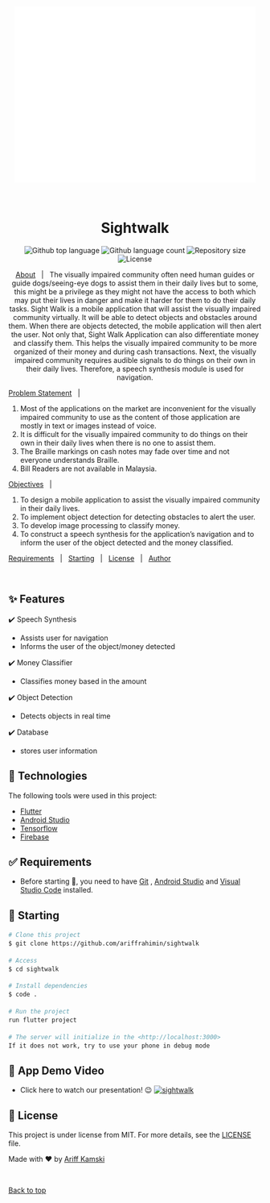 <div align="center" id="top"> 
  <img src="images/hello.gif" alt="Sightwalk" />

&#xa0;

  <!-- <a href="https://sightwalk.netlify.app">Demo</a> -->
</div>

<h1 align="center">Sightwalk</h1>

<p align="center">
  <img alt="Github top language" src="https://img.shields.io/github/languages/top/ariffrahimin/sightwalk?color=56BEB8">

  <img alt="Github language count" src="https://img.shields.io/github/languages/count/ariffrahimin/sightwalk?color=56BEB8">

  <img alt="Repository size" src="https://img.shields.io/github/repo-size/ariffrahimin/sightwalk?color=56BEB8">

  <img alt="License" src="https://img.shields.io/github/license/ariffrahimin/sightwalk?color=56BEB8">

  <!-- <img alt="Github issues" src="https://img.shields.io/github/issues/{{YOUR_GITHUB_USERNAME}}/sightwalk?color=56BEB8" /> -->

  <!-- <img alt="Github forks" src="https://img.shields.io/github/forks/{{YOUR_GITHUB_USERNAME}}/sightwalk?color=56BEB8" /> -->

  <!-- <img alt="Github stars" src="https://img.shields.io/github/stars/{{YOUR_GITHUB_USERNAME}}/sightwalk?color=56BEB8" /> -->
</p>

<!-- Status -->

<!-- <h4 align="center">
	🚧  Sightwalk 🚀 Under construction...  🚧
</h4>

<hr> -->

<p align="center">
  <a href="#dart-about">About</a> &#xa0; | &#xa0; 
  The visually impaired community often need human guides or guide dogs/seeing-eye dogs to assist them in their daily lives but to some, this might be a privilege as they might not have the access to both which may put their lives in danger and make it harder for them to do their daily tasks. Sight Walk is a mobile application that will assist the visually impaired community virtually. It will be able to detect objects and obstacles around them. When there are objects detected, the mobile application will then alert the user. Not only that, Sight Walk Application can also differentiate money and classify them. This helps the visually impaired community to be more organized of their money and during cash transactions. Next, the visually impaired community requires audible signals to do things on their own in their daily lives. Therefore, a speech synthesis module is used for navigation.
  
<a href="#sparkles-features">Problem Statement</a> &#xa0; | &#xa0;
1.  Most of the applications on the market are inconvenient for the visually impaired community to use as the content of those application are mostly in text or images instead of voice.
2.  It is difficult for the visually impaired community to do things on their own in their daily lives when there is no one to assist them.
3.  The Braille markings on cash notes may fade over time and not everyone understands Braille.
4.  Bill Readers are not available in Malaysia.

<a href="#rocket-technologies">Objectives</a> &#xa0; | &#xa0;

1. To design a mobile application to assist the visually impaired community in their daily lives.
2. To implement object detection for detecting obstacles to alert the user.
3. To develop image processing to classify money.
4. To construct a speech synthesis for the application’s navigation and to inform the user of the object detected and the money classified.

<a href="#white_check_mark-requirements">Requirements</a> &#xa0; | &#xa0;
<a href="#checkered_flag-starting">Starting</a> &#xa0; | &#xa0;
<a href="#memo-license">License</a> &#xa0; | &#xa0;
<a href="https://github.com/ariffrahimin" target="_blank">Author</a>

</p>

<br>

## :sparkles: Features

:heavy_check_mark: Speech Synthesis

- Assists user for navigation
- Informs the user of the object/money detected

:heavy_check_mark: Money Classifier

- Classifies money based in the amount

:heavy_check_mark: Object Detection

- Detects objects in real time

:heavy_check_mark: Database

- stores user information

## :rocket: Technologies

The following tools were used in this project:

- [Flutter](https://flutter.dev/)
- [Android Studio](https://developer.android.com/studio)
- [Tensorflow](https://www.tensorflow.org)
- [Firebase](https://firebase.google.com)

## :white_check_mark: Requirements

- Before starting :checkered_flag:, you need to have [Git](https://git-scm.com) , [Android Studio](https://developer.android.com/studio) and [Visual Studio Code](https://code.visualstudio.com) installed.

## :checkered_flag: Starting

```bash
# Clone this project
$ git clone https://github.com/ariffrahimin/sightwalk

# Access
$ cd sightwalk

# Install dependencies
$ code .

# Run the project
run flutter project

# The server will initialize in the <http://localhost:3000>
If it does not work, try to use your phone in debug mode
```

## :movie_camera: App Demo Video

- Click here to watch our presentation! :wink:
  [![sightwalk](https://github.comariffrahimin/sightwalk/images/thumbnail.jpg)](https://www.youtube.com/watch?v=Ftm2_stdv9s "Sightwalk Mobile App")

## :memo: License

This project is under license from MIT. For more details, see the [LICENSE](LICENSE.md) file.

Made with :heart: by <a href="https://github.com/ariffrahimin" target="_blank">Ariff Kamski</a>

&#xa0;

<a href="#top">Back to top</a>
